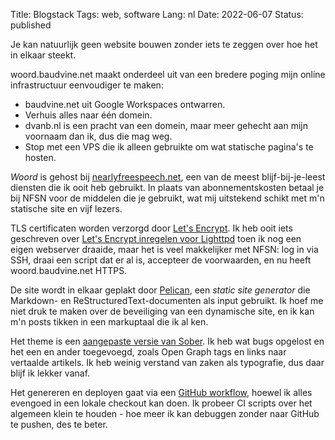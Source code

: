 Title: Blogstack
Tags: web, software
Lang: nl
Date: 2022-06-07
Status: published

Je kan natuurlijk geen website bouwen zonder iets te zeggen over hoe het in
elkaar steekt.

woord.baudvine.net maakt onderdeel uit van een bredere poging mijn online
infrastructuur eenvoudiger te maken:

- baudvine.net uit Google Workspaces ontwarren.
- Verhuis alles naar één domein.
- dvanb.nl is een pracht van een domein, maar meer gehecht aan mijn voornaam dan
  ik, dus die mag weg.
- Stop met een VPS die ik alleen gebruikte om wat statische pagina's te hosten.

*Woord* is gehost bij
[nearlyfreespeech.net](https://www.nearlyfreespeech.net/), een van de meest
blijf-bij-je-leest diensten die ik ooit heb gebruikt. In plaats van
abonnementskosten betaal je bij NFSN voor de middelen die je gebruikt, wat mij
uitstekend schikt met m'n statische site en vijf lezers.

TLS certificaten worden verzorgd door [Let's Encrypt](https://letsencrypt.org/).
Ik heb ooit iets geschreven over [Let's Encrypt inregelen voor
Lighttpd]({filename}lighty-certbot.md) toen ik nog een eigen webserver draaide,
maar het is veel makkelijker met NFSN: log in via SSH, draai een script dat er
al is, accepteer de voorwaarden, en nu heeft woord.baudvine.net HTTPS.

De site wordt in elkaar geplakt door [Pelican](http://docs.getpelican.com/), een
*static site generator* die Markdown- en ReStructuredText-documenten als input
gebruikt. Ik hoef me niet druk te maken over de beveiliging van een dynamische
site, en ik kan m'n posts tikken in een markuptaal die ik al ken.

Het theme is een [aangepaste versie van
Sober](https://github.com/barometz/pelican-sober). Ik heb wat bugs opgelost en
het een en ander toegevoegd, zoals Open Graph tags en links naar vertaalde
artikels. Ik heb weinig verstand van zaken als typografie, dus daar blijf ik
lekker vanaf.

Het genereren en deployen gaat via een [GitHub
workflow](https://github.com/barometz/woord.baudvine.net/blob/main/.github/workflows/publish.yml),
hoewel ik alles evengoed in een lokale checkout kan doen. Ik probeer CI scripts
over het algemeen klein te houden - hoe meer ik kan debuggen zonder naar GitHub
te pushen, des te beter.
